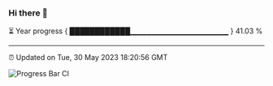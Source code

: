 ### Hi there 👋

⏳ Year progress { ████████████▁▁▁▁▁▁▁▁▁▁▁▁▁▁▁▁▁▁ } 41.03 %

---

⏰ Updated on Tue, 30 May 2023 18:20:56 GMT

![Progress Bar CI](https://github.com/ZhaoGui/ZhaoGui/workflows/Progress%20Bar%20CI/badge.svg)
